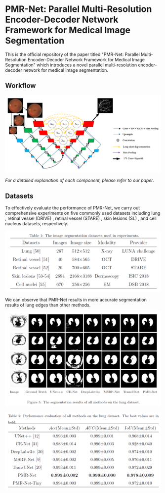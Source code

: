 # PMR-Net: Parallel Multi-Resolution Encoder-Decoder Network Framework for Medical Image Segmentation

This is the official repository of the paper titled "PMR-Net: Parallel Multi-Resolution Encoder-Decoder Network Framework for Medical Image Segmentation" which introduces a novel parallel multi-resolution encoder-decoder network for medical image segmentation.




## Workflow



![image-20240919205925033](images/image-20240919205925033.png)

*For a detailed explanation of each component, please refer to our paper.*



## Datasets

To effectively evaluate the performance of PMR-Net, we carry out comprehensive experiments on five commonly used datasets including lung , retinal vessel (DRIVE) , retinal vessel (STARE) , skin lesions (SL) , and cell nucleus datasets, respectively.

![image-20240919210032501](images/image-20240919210032501.png)

We can observe that PMR-Net results in more accurate segmentation results of lung edges than other methods.

![image-20240919210145071](images/image-20240919210145071.png)

![image-20240919210205649](images/image-20240919210205649.png)
